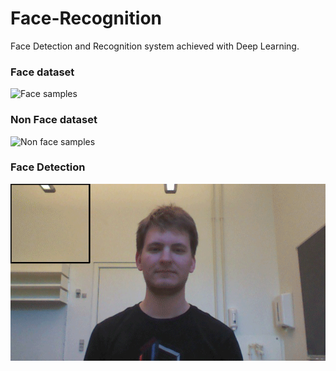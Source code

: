 # Face-Recognition
Face Detection and Recognition system achieved with Deep Learning.

### Face dataset
![Face samples](https://github.com/mujahid14916/Face-Recognition/blob/master/images/face.jpg)

### Non Face dataset
![Non face samples](https://github.com/mujahid14916/Face-Recognition/blob/master/images/nonface.jpg)

### Face Detection
![Face Detection](https://github.com/mujahid14916/Face-Recognition/blob/master/images/face_detection.gif)

